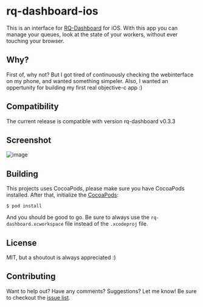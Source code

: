 # rq-dashboard-ios
This is an interface for [RQ-Dashboard](https://github.com/nvie/rq-dashboard) for iOS. With this app you can manage your queues, look at the state of your workers, without ever touching your browser.

## Why?
First of, why not? But I got tired of continuously checking the webinterface on my phone, and wanted something simpeler. Also, I wanted an oppertunity for building my first real objective-c app :)

## Compatibility
The current release is compatible with version rq-dashboard v0.3.3

## Screenshot
![image](https://raw.github.com/svdgraaf/rq-dashboard-ios/master/screenshot.png)

## Building
This projects uses CocoaPods, please make sure you have CocoaPods installed. After that, initialize the [CocoaPods](http://cocoapods.org/):

	$ pod install

And you should be good to go. Be sure to always use the `rq-dashboard.xcworkspace` file instead of the `.xcodeproj` file.

## License
MIT, but a shoutout is always appreciated :)

## Contributing
Want to help out? Have any comments? Suggestions? Let me know! Be sure to checkout the [issue list](https://github.com/svdgraaf/rq-dashboard-ios/issues).

